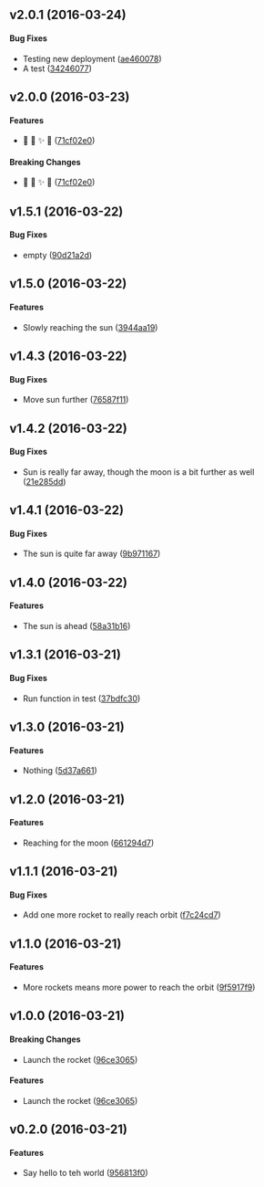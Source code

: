 <a name="v2.0.1"></a>
## v2.0.1 (2016-03-24)


#### Bug Fixes

*   Testing new deployment ([ae460078](ae460078))
*   A test ([34246077](34246077))



<a name="v2.0.0"></a>
## v2.0.0 (2016-03-23)


#### Features

*   🎉 🔖 ✨ 🐛 ([71cf02e0](71cf02e0))

#### Breaking Changes

*   🎉 🔖 ✨ 🐛 ([71cf02e0](71cf02e0))



<a name="v1.5.1"></a>
## v1.5.1 (2016-03-22)


#### Bug Fixes

*   empty ([90d21a2d](90d21a2d))



<a name="v1.5.0"></a>
## v1.5.0 (2016-03-22)


#### Features

*   Slowly reaching the sun ([3944aa19](3944aa19))



<a name="v1.4.3"></a>
## v1.4.3 (2016-03-22)


#### Bug Fixes

*   Move sun further ([76587f11](76587f11))



<a name="v1.4.2"></a>
## v1.4.2 (2016-03-22)


#### Bug Fixes

*   Sun is really far away, though the moon is a bit further as well ([21e285dd](21e285dd))



<a name="v1.4.1"></a>
## v1.4.1 (2016-03-22)


#### Bug Fixes

*   The sun is quite far away ([9b971167](9b971167))



<a name="v1.4.0"></a>
## v1.4.0 (2016-03-22)


#### Features

*   The sun is ahead ([58a31b16](58a31b16))



<a name="v1.3.1"></a>
## v1.3.1 (2016-03-21)


#### Bug Fixes

*   Run function in test ([37bdfc30](37bdfc30))



<a name="v1.3.0"></a>
## v1.3.0 (2016-03-21)


#### Features

*   Nothing ([5d37a661](5d37a661))



<a name="v1.2.0"></a>
## v1.2.0 (2016-03-21)


#### Features

*   Reaching for the moon ([661294d7](661294d7))



<a name="v1.1.1"></a>
## v1.1.1 (2016-03-21)


#### Bug Fixes

*   Add one more rocket to really reach orbit ([f7c24cd7](f7c24cd7))



<a name="v1.1.0"></a>
## v1.1.0 (2016-03-21)


#### Features

*   More rockets means more power to reach the orbit ([9f5917f9](9f5917f9))



<a name="v1.0.0"></a>
## v1.0.0 (2016-03-21)


#### Breaking Changes

*   Launch the rocket ([96ce3065](96ce3065))

#### Features

*   Launch the rocket ([96ce3065](96ce3065))



<a name="v0.2.0"></a>
## v0.2.0 (2016-03-21)


#### Features

*   Say hello to teh world ([956813f0](956813f0))



